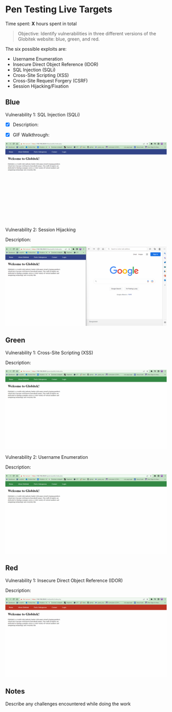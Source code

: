 # Pen Testing Live Targets

Time spent: **X** hours spent in total

> Objective: Identify vulnerabilities in three different versions of the Globitek website: blue, green, and red.

The six possible exploits are:

* Username Enumeration
* Insecure Direct Object Reference (IDOR)
* SQL Injection (SQLi)
* Cross-Site Scripting (XSS)
* Cross-Site Request Forgery (CSRF)
* Session Hijacking/Fixation



## Blue

Vulnerability 1: SQL Injection (SQLi)

- [x] Description:

- [x] GIF Walkthrough:
<img src="blue_SQLI_vulnerability.gif">


Vulnerability 2: Session Hijacking

Description:

<img src="blue_SessionHijacking_vulnerability.gif">


## Green

Vulnerability 1: Cross-Site Scripting (XSS)

Description:

<img src="green_XSS_vulnerability.gif">


Vulnerability 2: Username Enumeration

Description:

<img src="green_UsernameEnumeration_vulnerability.gif">


## Red

Vulnerability 1: Insecure Direct Object Reference (IDOR)

Description:

<img src="red_IDOR_vulnerability.gif">


## Notes

Describe any challenges encountered while doing the work
